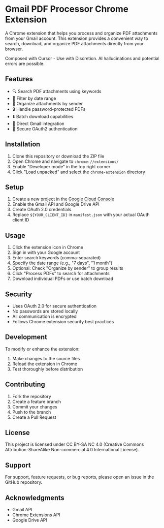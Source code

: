 # Gmail PDF Processor Chrome Extension

A Chrome extension that helps you process and organize PDF attachments from your Gmail account. This extension provides a convenient way to search, download, and organize PDF attachments directly from your browser.

Composed with Cursor - Use with Discretion. AI hallucinations and potential errors are possible.

## Features

- 🔍 Search PDF attachments using keywords
- 📅 Filter by date range
- 👥 Organize attachments by sender
- 🔒 Handle password-protected PDFs
- ⬇️ Batch download capabilities
- 🎯 Direct Gmail integration
- 🔐 Secure OAuth2 authentication

## Installation

1. Clone this repository or download the ZIP file
2. Open Chrome and navigate to `chrome://extensions/`
3. Enable "Developer mode" in the top right corner
4. Click "Load unpacked" and select the `chrome-extension` directory

## Setup

1. Create a new project in the [Google Cloud Console](https://console.cloud.google.com/)
2. Enable the Gmail API and Google Drive API
3. Create OAuth 2.0 credentials
4. Replace `${YOUR_CLIENT_ID}` in `manifest.json` with your actual OAuth client ID

## Usage

1. Click the extension icon in Chrome
2. Sign in with your Google account
3. Enter search keywords (comma-separated)
4. Specify the date range (e.g., "7 days", "1 month")
5. Optional: Check "Organize by sender" to group results
6. Click "Process PDFs" to search for attachments
7. Download individual PDFs or use batch download

## Security

- Uses OAuth 2.0 for secure authentication
- No passwords are stored locally
- All communication is encrypted
- Follows Chrome extension security best practices

## Development

To modify or enhance the extension:

1. Make changes to the source files
2. Reload the extension in Chrome
3. Test thoroughly before distribution

## Contributing

1. Fork the repository
2. Create a feature branch
3. Commit your changes
4. Push to the branch
5. Create a Pull Request

## License

This project is licensed under CC BY-SA NC 4.0 (Creative Commons Attribution-ShareAlike Non-commercial 4.0 International License).

## Support

For support, feature requests, or bug reports, please open an issue in the GitHub repository.

## Acknowledgments

- Gmail API
- Chrome Extensions API
- Google Drive API 
